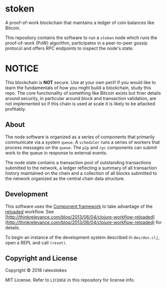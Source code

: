 # stoken

A proof-of-work blockchain that maintains a ledger of coin balances like Bitcoin.

This repository contains the software to run a `stoken` node which runs the proof-of-work (PoW) algorithm, participates in a peer-to-peer gossip protocol and offers RPC endpoints to inspect the node's state.

# NOTICE

This blockchain is **NOT** secure. Use at your own peril! If you would like to learn the fundamentals of how you might build a blockchain, study this repo. The core functionality of something like Bitcoin exists but finer details around security, in particular around block and transaction validation, are not implemented so if this chain is used at scale it is likely to be attacked profitably.

## About

The node software is organized as a series of components that primarily communicate via a system `queue`. A `scheduler` runs a series of workers that process messages on the `queue`. The `p2p` and `rpc` components can submit work to the queue in response to external events.

The node state contains a transaction pool of outstanding transactions submitted to the network, a ledger reflecting a summary of all transaction history maintained on the chain and a collection of all blocks submitted to the network organized as the central chain data structure.

## Development

This software uses the [Component framework](https://github.com/stuartsierra/component) to take advantage of the [reloaded](https://github.com/stuartsierra/reloaded) workflow. See [http://thinkrelevance.com/blog/2013/06/04/clojure-workflow-reloaded](http://thinkrelevance.com/blog/2013/06/04/clojure-workflow-reloaded) for details.

To begin an instance of the development system described in `dev/dev.clj`, open a REPL and call `(reset)`.

## Copyright and License

Copyright © 2018 ralexstokes

MIT License. Refer to `LICENSE` in this repository for license info.
